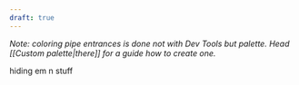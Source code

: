 ```yaml
---
draft: true
---
```

*Note: coloring pipe entrances is done not with Dev Tools but palette. Head [[Custom palette|there]] for a guide how to create one.*


hiding em n stuff